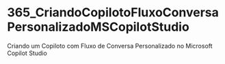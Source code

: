 # 365_CriandoCopilotoFluxoConversaPersonalizadoMSCopilotStudio
Criando um Copiloto com Fluxo de Conversa Personalizado no Microsoft Copilot Studio
